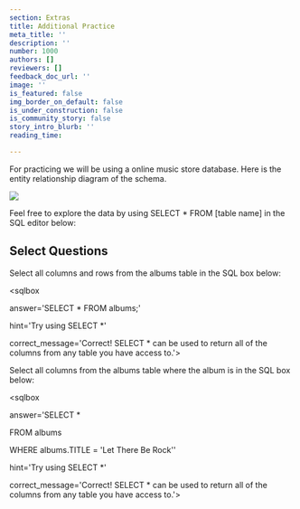 ```yaml
---
section: Extras
title: Additional Practice
meta_title: ''
description: ''
number: 1000
authors: []
reviewers: []
feedback_doc_url: ''
image: ''
is_featured: false
img_border_on_default: false
is_under_construction: false
is_community_story: false
story_intro_blurb: ''
reading_time: 

---
```

For practicing we will be using a online music store database. Here is the entity relationship diagram of the schema.

![](/assets/images/chinookERD.png)

Feel free to explore the data by using SELECT * FROM \[table name\] in the SQL editor below:

<sqlbox></sqlbox>

## Select Questions

Select all columns and rows from the albums table in the SQL box below:

<sqlbox

answer='SELECT * FROM albums;'

hint='Try using SELECT *'

correct_message='Correct! SELECT * can be used to return all of the columns from any table you have access to.'></sqlbox>

Select all columns from the albums table where the album is  in the SQL box below:

<sqlbox

answer='SELECT * 

FROM albums 

WHERE albums.TITLE = 'Let There Be Rock''

hint='Try using SELECT *'

correct_message='Correct! SELECT * can be used to return all of the columns from any table you have access to.'></sqlbox>